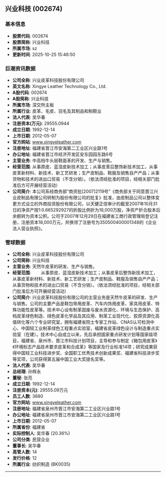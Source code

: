 ## 兴业科技 (002674)

### 基本信息

- **股票代码**: 002674
- **股票简称**: 兴业科技
- **所属市场**: sz
- **更新时间**: 2025-10-25 15:46:50

### 巨潮资讯数据

- **公司全称**: 兴业皮革科技股份有限公司
- **英文名称**: Xingye Leather Technology Co., Ltd.
- **A股代码**: 002674
- **A股简称**: 兴业科技
- **所属市场**: 深交所主板
- **所属行业**: 皮革、毛皮、羽毛及其制品和制鞋业
- **法人代表**: 吴华春
- **注册资本(万元)**: 29555.0944
- **成立日期**: 1992-12-14
- **上市日期**: 2012-05-07
- **官方网站**: www.xingyeleather.com
- **注册地址**: 福建省晋江市安海第二工业区兴业路1号
- **办公地址**: 福建省晋江市经济开发区安东园园东路6号
- **主营业务**: 中高档牛头层鞋面革的开发、生产与销售。
- **经营范围**: 从事原皮、蓝湿皮新技术加工；从事皮革后整饰新技术加工，从事皮革新材料、新技术、新工艺研发；生产皮制品、鞋服及销售自产产品；从事货物和技术的进出口贸易（不含分销）。（依法须经批准的项目，经相关部门批准后方可开展经营活动）
- **公司简介**: 本公司系经商务部“商资批[2007]2119号”《商务部关于同意晋江兴业皮制品有限公司转制为股份有限公司的批复》批准，由皮制品公司以整体变更方式设立的外商投资股份有限公司，以天健正信审计的截至2007年10月31日的净资产按1:0.665292927的折股比例折为18,000万股，净资产折合股本后余额转为资本公积。公司于2007年12月29日在福建省工商行政管理局登记注册，注册资本18,000万元，并换领了注册号为350500400001348的《企业法人营业执照》。

### 雪球数据

- **公司全称**: 兴业皮革科技股份有限公司
- **公司简称**: 兴业科技
- **主营业务**: 天然牛皮革的研发、生产与销售。
- **经营范围**: 　　从事原皮、蓝湿皮新技术加工；从事皮革后整饰新技术加工，从事皮革新材料、新技术、新工艺研发；生产皮制品、鞋服及销售自产产品；从事货物和技术的进出口贸易（不含分销）。（依法须经批准的项目，经相关部门批准后方可开展经营活动）
- **公司简介**: 兴业皮革科技股份有限公司的主营业务是天然牛皮革的研发、生产与销售。公司的主要产品是鞋包带用皮革、汽车内饰用皮革、家具用皮革、特殊功能性皮革等。技术中心设有制革固废与废水资源化、环境与生态保护、高档皮革绿色制造、绿色皮革化学品及其应用、制革工业现代化、胶原资源化高值转化等六个专业研究室，拥有福建省院士专家工作站、CNAS认可检测中心、中国轻工业制革绿色工程重点实验室，福建省皮革绿色设计与制造重点实验室（在建）。技术中心自成立以来，先后承担国家重点研发计划等国家级项目，福建省、泉州市、晋江市科技计划项目，主导和参与制定《箱包用皮革》《环境标志产品技术要求皮革和合成革》等国家及行业标准14项；研究成果获得中国轻工业科技进步奖、全国职工优秀技术创新成果奖、福建省科技进步奖等奖项，公司获得第五届中国工业大奖提名奖等。
- **法人代表**: 吴华春
- **总经理**: 孙辉永
- **董秘**: 张亮
- **成立日期**: 1992-12-14
- **注册资本(元)**: 29555.09万元
- **员工人数**: 3680
- **官方网站**: www.xingyeleather.com
- **注册地址**: 福建省泉州市晋江市安海第二工业区兴业路1号
- **办公地址**: 福建省泉州市晋江市安海第二工业区兴业路1号
- **上市日期**: 2012-05-07
- **所属省份**: 福建省
- **实际控制人**: 吴华春 (20.36%)
- **公司分类**: 民营企业
- **董事长**: 吴华春
- **高管人数**: 14
- **发行价格**: 12
- **所属行业**: 纺织制造 (BK0035)

---